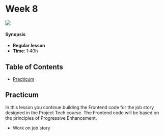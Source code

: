 <!--lint disable no-html-->

# Week 8

![][cover]

#### Synopsis

*   **Regular lesson**
*   **Time**: 1:40h

## Table of Contents
* [Practicum](#practicum)


## Practicum
In this lesson you continue building the Frontend code for the job story designed in the Project Tech course. The Frontend code  will be based on the principles of Progressive Enhancement.

* Work on job story

[cover]: https://eloquentjavascript.net/img/chapter_picture_21.jpg

